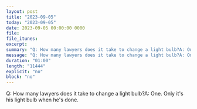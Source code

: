 ```yaml
---
layout: post
title: "2023-09-05"
today: "2023-09-05"
date: 2023-09-05 00:00:00 0000
file:
file_itunes:
excerpt:
summary: "Q: How many lawyers does it take to change a light bulb?A: One. Only it's his light bulb when he's done."
message: "Q: How many lawyers does it take to change a light bulb?A: One. Only it's his light bulb when he's done."
duration: "01:00"
length: "11444"
explicit: "no"
block: "no"
---
```

Q: How many lawyers does it take to change a light bulb?A: One. Only it's his light bulb when he's done.

